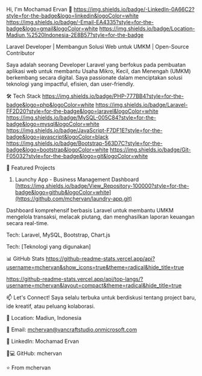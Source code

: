 Hi, I'm Mochamad Ervan 👋
https://img.shields.io/badge/-LinkedIn-0A66C2?style=for-the-badge&logo=linkedin&logoColor=white
https://img.shields.io/badge/-Email-EA4335?style=for-the-badge&logo=gmail&logoColor=white
https://img.shields.io/badge/Location-Madiun,%2520Indonesia-2E8B57?style=for-the-badge

Laravel Developer | Membangun Solusi Web untuk UMKM | Open-Source Contributor

Saya adalah seorang Developer Laravel yang berfokus pada pembuatan aplikasi web untuk membantu Usaha Mikro, Kecil, dan Menengah (UMKM) berkembang secara digital. Saya passionate dalam menciptakan solusi teknologi yang impactful, efisien, dan user-friendly.

🛠️ Tech Stack
https://img.shields.io/badge/PHP-777BB4?style=for-the-badge&logo=php&logoColor=white
https://img.shields.io/badge/Laravel-FF2D20?style=for-the-badge&logo=laravel&logoColor=white
https://img.shields.io/badge/MySQL-005C84?style=for-the-badge&logo=mysql&logoColor=white
https://img.shields.io/badge/JavaScript-F7DF1E?style=for-the-badge&logo=javascript&logoColor=black
https://img.shields.io/badge/Bootstrap-563D7C?style=for-the-badge&logo=bootstrap&logoColor=white
https://img.shields.io/badge/Git-F05032?style=for-the-badge&logo=git&logoColor=white

🚀 Featured Projects
1. Launchy App - Business Management Dashboard
[https://img.shields.io/badge/View_Repository-100000?style=for-the-badge&logo=github&logoColor=white](https://github.com/mchervan/laundry-app.git)

Dashboard komprehensif berbasis Laravel untuk membantu UMKM mengelola transaksi, melacak piutang, dan menghasilkan laporan keuangan secara real-time.

Tech: Laravel, MySQL, Bootstrap, Chart.js


Tech: [Teknologi yang digunakan]

📊 GitHub Stats
https://github-readme-stats.vercel.app/api?username=mchervan&show_icons=true&theme=radical&hide_title=true

https://github-readme-stats.vercel.app/api/top-langs/?username=mchervan&layout=compact&theme=radical&hide_title=true

📫 Let's Connect!
Saya selalu terbuka untuk berdiskusi tentang project baru, ide kreatif, atau peluang kolaborasi.

📍 Location: Madiun, Indonesia

📧 Email: mchervan@vancraftstudio.onmicrosoft.com

💼 LinkedIn: Mochamad Ervan

👨💻 GitHub: mchervan

⭐️ From mchervan
